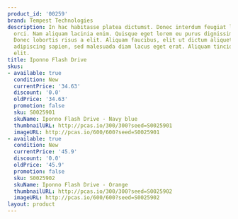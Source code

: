```yaml
---
product_id: '00259'
brand: Tempest Technologies
description: In hac habitasse platea dictumst. Donec interdum feugiat leo. Sed pellentesque
  orci. Nam aliquam lacinia enim. Quisque eget lorem eu purus dignissim ultricies.
  Donec lobortis risus a elit. Aliquam faucibus, elit ut dictum aliquet, felis nisl
  adipiscing sapien, sed malesuada diam lacus eget erat. Aliquam tincidunt feugiat
  elit.
title: Iponno Flash Drive
skus:
- available: true
  condition: New
  currentPrice: '34.63'
  discount: '0.0'
  oldPrice: '34.63'
  promotion: false
  sku: S0025901
  skuName: Iponno Flash Drive - Navy blue
  thumbnailURL: http://pcas.io/300/300?seed=S0025901
  imageURL: http://pcas.io/600/600?seed=S0025901
- available: true
  condition: New
  currentPrice: '45.9'
  discount: '0.0'
  oldPrice: '45.9'
  promotion: false
  sku: S0025902
  skuName: Iponno Flash Drive - Orange
  thumbnailURL: http://pcas.io/300/300?seed=S0025902
  imageURL: http://pcas.io/600/600?seed=S0025902
layout: product
---
```

